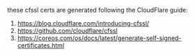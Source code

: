 
these cfssl certs are generated following the CloudFlare guide:

1. https://blog.cloudflare.com/introducing-cfssl/
2. https://github.com/cloudflare/cfssl
3. https://coreos.com/os/docs/latest/generate-self-signed-certificates.html